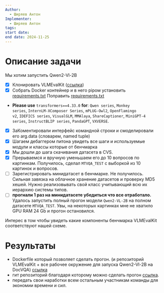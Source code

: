 ```yaml
---
Author:
  - Ширяев Антон
Implementer:
  - Ширяев Антон
tags: 
start date: 
end date: 2024-11-25
---
```

# Описание задачи

Мы хотим запустить Qwen2-Vl-2B

* [x] Клонировать VLMEvalKit ([ссылка](https://github.com/open-compass/VLMEvalKit))
* [x]  Собрать Docker контейнер и в него pipом установить [requirements.txt](https://github.com/open-compass/VLMEvalKit/blob/main/requirements.txt "requirements.txt")
Поправить [requirements.txt](https://github.com/open-compass/VLMEvalKit/blob/main/requirements.txt "requirements.txt") 
- **Please use** `transformers==4.33.0` **for**: `Qwen series`, `Monkey series`, `InternLM-XComposer Series`, `mPLUG-Owl2`, `OpenFlamingo v2`, `IDEFICS series`, `VisualGLM`, `MMAlaya`, `ShareCaptioner`, `MiniGPT-4 series`, `InstructBLIP series`, `PandaGPT`, `VXVERSE`.
* [x]  ЗаКоментировали интерфейс командной строки и смоделировали его arg.data (словарем, named tuple)
* [x] Шагаем дебаггером питона увидеть все шаги и используемые модули и классы которые от бенчмарка
* [x] Мы дошли до шага скачивания датасета в CVS.
* [x] Прерываемся и вручную уменьшаем его до 10 вопросов по картинкам.
Получилось, сделал `MTVQA_TEST` c выборкой из 10 картинок и вопросов.
* [ ] Зарегистрировать минидатасет в бенчмарке.
Не получилось. Сильная завязка на облачное хранение датасетов и проверку MD5 хешей.
Нужно реализовывать свой класс учитывающий всю их иерархию системы типов.
* [ ] **прогнали 1 раз на минидатасете убедиться что все отработало.**
Удалось запустить полный прогон модели `Qwen2-VL-2B` на полном датасете `MTVQA_TEST`.
Увы, на некоторых картинках мне не хватило GPU RAM 24 Gb и прогон остановился.

Интерес в  том чтобы увидеть какие компоненты бенчмарка VLMEvalKit соответствуют нашей схеме.
# Результаты

* Dockerfile который позволяет сделать прогон. (и репозиторий VLMEvalKit + все рабочее окружение для запуска Qwen2-Vl-2B на DocVQA) [ссылка](https://github.com/medphisiker/VLMEvalKit_docker/blob/main/docker/Dockerfile-cu124)
* гит репозиторий благодаря которому можно сделать прогон [ссылка](https://github.com/medphisiker/VLMEvalKit_docker).
* передать свои наработки всем остальным участникам команды для экономии времени и сил.
